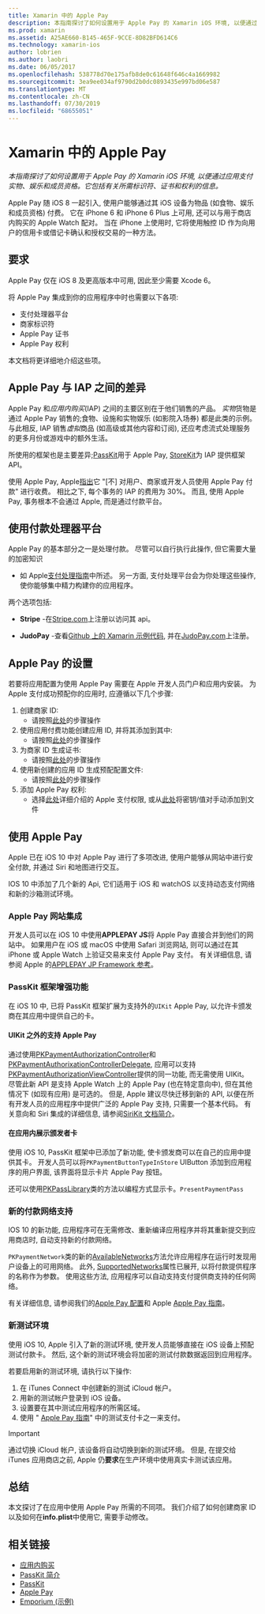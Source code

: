 ```yaml
---
title: Xamarin 中的 Apple Pay
description: 本指南探讨了如何设置用于 Apple Pay 的 Xamarin iOS 环境, 以便通过应用支付实物、娱乐和成员资格。 它包括有关所需标识符、证书和权利的信息。
ms.prod: xamarin
ms.assetid: A25AE660-B145-465F-9CCE-8D82BFD614C6
ms.technology: xamarin-ios
author: lobrien
ms.author: laobri
ms.date: 06/05/2017
ms.openlocfilehash: 538778d70e175afb8de0c61648f646c4a1669982
ms.sourcegitcommit: 3ea9ee034af9790d2b0dc0893435e997bd06e587
ms.translationtype: MT
ms.contentlocale: zh-CN
ms.lasthandoff: 07/30/2019
ms.locfileid: "68655051"
---
```

# <a name="apple-pay-in-xamarinios"></a>Xamarin 中的 Apple Pay

_本指南探讨了如何设置用于 Apple Pay 的 Xamarin iOS 环境, 以便通过应用支付实物、娱乐和成员资格。它包括有关所需标识符、证书和权利的信息。_

Apple Pay 随 iOS 8 一起引入, 使用户能够通过其 iOS 设备为物品 (如食物、娱乐和成员资格) 付费。 它在 iPhone 6 和 iPhone 6 Plus 上可用, 还可以与用于商店内购买的 Apple Watch 配对。 当在 iPhone 上使用时, 它将使用触控 ID 作为向用户的信用卡或借记卡确认和授权交易的一种方法。

## <a name="requirements"></a>要求

Apple Pay 仅在 iOS 8 及更高版本中可用, 因此至少需要 Xcode 6。

将 Apple Pay 集成到你的应用程序中时也需要以下各项:

- 支付处理器平台
- 商家标识符
- Apple Pay 证书
- Apple Pay 权利

本文档将更详细地介绍这些项。

## <a name="differences-between-apple-pay-and-iap"></a>Apple Pay 与 IAP 之间的差异

Apple Pay 和*应用内购买*(IAP) 之间的主要区别在于他们销售的产品。 *实物*货物是通过 Apple Pay 销售的;食物、设施和实物娱乐 (如影院入场券) 都是此类的示例。 与此相反, IAP 销售*虚拟*商品 (如高级或其他内容和订阅), 还应考虑流式处理服务的更多月份或游戏中的额外生活。

所使用的框架也是主要差异;[PassKit](https://developer.apple.com/library/ios/documentation/PassKit/Reference/PKPaymentAuthorizationViewController_Ref/)用于 Apple Pay, [StoreKit](https://developer.apple.com/library/ios/documentation/PassKit/Reference/PKPaymentAuthorizationViewController_Ref/)为 IAP 提供框架 API。

使用 Apple Pay, Apple[指出](https://developer.apple.com/apple-pay/Getting-Started-with-Apple-Pay.pdf)它 "[不] 对用户、商家或开发人员使用 Apple Pay 付款" 进行收费。 相比之下, 每个事务的 IAP 的费用为 30%。 而且, 使用 Apple Pay, 事务根本不会通过 Apple, 而是通过付款平台。

## <a name="using-a-payment-processor-platform"></a>使用付款处理器平台

Apple Pay 的基本部分之一是处理付款。 尽管可以自行执行此操作, 但它需要大量的加密知识
- 如 Apple[支付处理指南](https://developer.apple.com/library/ios/ApplePay_Guide/ProcessPayment.html)中所述。
另一方面, 支付处理平台会为你处理这些操作, 使你能够集中精力构建你的应用程序。

两个选项包括:

- **Stripe** -在[Stripe.com](https://stripe.com/)上注册以访问其 api。

- **JudoPay** -查看[Github 上的 Xamarin 示例代码](https://github.com/Judopay/Xamarin-Sample-App), 并在[JudoPay.com](https://www.judopay.com/)上注册。

## <a name="provisioning-for-apple-pay"></a>Apple Pay 的设置

若要将应用配置为使用 Apple Pay 需要在 Apple 开发人员门户和应用内安装。 为 Apple 支付成功预配你的应用时, 应遵循以下几个步骤:

1. 创建商家 ID:
    - 请按照[此处](~/ios/deploy-test/provisioning/capabilities/apple-pay-capabilities.md#merchantid)的步骤操作
2. 使用应用付费功能创建应用 ID, 并将其添加到其中:
    - 请按照[此处](~/ios/deploy-test/provisioning/capabilities/apple-pay-capabilities.md#appid)的步骤操作
3. 为商家 ID 生成证书:
    - 请按照[此处](~/ios/deploy-test/provisioning/capabilities/apple-pay-capabilities.md#certificate)的步骤操作
4. 使用新创建的应用 ID 生成预配配置文件:
    - 请按照[此处](~/ios/get-started/installation/device-provisioning/manual-provisioning.md#provisioning)的步骤操作
5. 添加 Apple Pay 权利:
    - 选择[此处](~/ios/deploy-test/provisioning/entitlements.md)详细介绍的 Apple 支付权限, 或从[此处](~/ios/deploy-test/provisioning/entitlements.md)将密钥/值对手动添加到文件

## <a name="working-with-apple-pay"></a>使用 Apple Pay

Apple 已在 iOS 10 中对 Apple Pay 进行了多项改进, 使用户能够从网站中进行安全付款, 并通过 Siri 和地图进行交互。

IOS 10 中添加了几个新的 Api, 它们适用于 iOS 和 watchOS 以支持动态支付网络和新的沙箱测试环境。

### <a name="apple-pay-website-integration"></a>Apple Pay 网站集成

开发人员可以在 iOS 10 中使用**APPLEPAY JS**将 Apple Pay 直接合并到他们的网站中。 如果用户在 iOS 或 macOS 中使用 Safari 浏览网站, 则可以通过在其 iPhone 或 Apple Watch 上验证交易来支付 Apple Pay 支付。 有关详细信息, 请参阅 Apple 的[APPLEPAY JP Framework 参考](https://developer.apple.com/reference/applepayjs)。

### <a name="passkit-framework-enhancements"></a>PassKit 框架增强功能

在 iOS 10 中, 已将 PassKit 框架扩展为支持外的`UIKit` Apple Pay, 以允许卡颁发商在其应用中提供自己的卡。


#### <a name="supporting-apple-pay-outside-of-uikit"></a>UIKit 之外的支持 Apple Pay

通过使用[PKPaymentAuthorizationController](https://developer.apple.com/reference/passkit/pkpaymentauthorizationcontroller)和[PKPaymentAuthorixationControllerDelegate](https://developer.apple.com/reference/passkit/pkpaymentauthorizationcontrollerdelegate), 应用可以支持[PKPaymentAuthorizationViewController](https://developer.apple.com/reference/passkit/pkpaymentauthorizationviewcontroller)提供的同一功能, 而无需使用 UIKit。 尽管此新 API 是支持 Apple Watch 上的 Apple Pay (也在特定意向中), 但在其他情况下 (如现有应用) 是可选的。 但是, Apple 建议尽快迁移到新的 API, 以便在所有开发人员的应用程序中提供广泛的 Apple Pay 支持, 只需要一个基本代码。 有关意向和 Siri 集成的详细信息, 请参阅[SiriKit 文档简介](~/ios/platform/sirikit/index.md)。

#### <a name="presenting-issuer-cards-from-within-apps"></a>在应用内展示颁发者卡

使用 iOS 10, PassKit 框架中已添加了新功能, 使卡颁发商可以在自己的应用中提供其卡。 开发人员可以将`PKPaymentButtonTypeInStore` UIButton 添加到应用程序的用户界面, 该界面将显示卡片 Apple Pay 按钮。

还可以使用[PKPassLibrary](https://developer.apple.com/reference/passkit/pkpasslibrary)类的方法以编程方式显示卡。`PresentPaymentPass`

### <a name="new-payment-network-support"></a>新的付款网络支持

IOS 10 的新功能, 应用程序可在无需修改、重新编译应用程序并将其重新提交到应用商店时, 自动支持新的付款网络。

`PKPaymentNetwork`类的新的[AvailableNetworks](https://developer.apple.com/reference/passkit/pkpaymentrequest/1833288-availablenetworks)方法允许应用程序在运行时发现用户设备上的可用网络。 此外, [SupportedNetworks](https://developer.apple.com/reference/passkit/pkpaymentrequest/1619329-supportednetworks)属性已展开, 以将付款提供程序的名称作为参数。 使用这些方法, 应用程序可以自动支持支付提供商支持的任何网络。

有关详细信息, 请参阅我们的[Apple Pay 配置](~/ios/platform/apple-pay.md)和 Apple [Apple Pay 指南](https://developer.apple.com/apple-pay/)。

### <a name="new-testing-environment"></a>新测试环境

使用 iOS 10, Apple 引入了新的测试环境, 使开发人员能够直接在 iOS 设备上预配测试付款卡。 然后, 这个新的测试环境会将加密的测试付款数据返回到应用程序。

若要启用新的测试环境, 请执行以下操作:

1. 在 iTunes Connect 中创建新的测试 iCloud 帐户。
2. 用新的测试帐户登录到 iOS 设备。
3. 设置要在其中测试应用程序的所需区域。
4. 使用 " [Apple Pay 指南](https://developer.apple.com/apple-pay/)" 中的测试支付卡之一来支付。

> [!IMPORTANT]
> 通过切换 iCloud 帐户, 该设备将自动切换到新的测试环境。 但是, 在提交给 iTunes 应用商店之前, Apple 仍**要求**在生产环境中使用真实卡测试该应用。

## <a name="summary"></a>总结

本文探讨了在应用中使用 Apple Pay 所需的不同项。 我们介绍了如何创建商家 ID 以及如何在**info.plist**中使用它, 需要手动修改。

## <a name="related-links"></a>相关链接

- [应用内购买](~/ios/platform/in-app-purchasing/index.md)
- [PassKit 简介](~/ios/platform/passkit.md)
- [PassKit](https://developer.apple.com/library/ios/documentation/PassKit/Reference/PKPaymentAuthorizationViewController_Ref/)
- [Apple Pay](https://developer.apple.com/apple-pay/)
- [Emporium (示例)](https://docs.microsoft.com/samples/xamarin/ios-samples/ios9-emporium)
